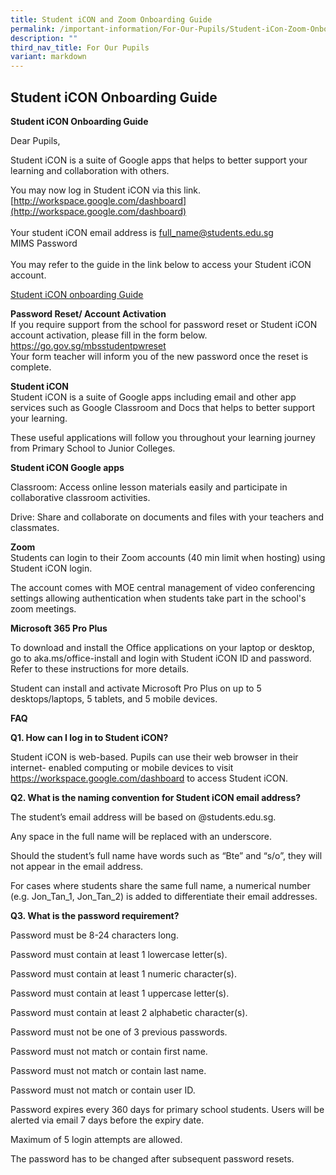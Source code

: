```yaml
---
title: Student iCON and Zoom Onboarding Guide
permalink: /important-information/For-Our-Pupils/Student-iCon-Zoom-Onboarding-Guide/
description: ""
third_nav_title: For Our Pupils
variant: markdown
---
```

## Student iCON Onboarding Guide

**Student iCON Onboarding Guide**

Dear Pupils,&nbsp;

Student iCON is a suite of Google apps that helps to better support your learning and collaboration with others.&nbsp;

You may now log in Student iCON via this link.&nbsp;
[http://workspace.google.com/dashboard](http://workspace.google.com/dashboard)
<br><br>
Your student iCON email address is
full_name@students.edu.sg<br>
MIMS Password <br><br>
You may refer to the guide in the link below to access your Student iCON account.&nbsp;

[Student iCON onboarding Guide](/files/Student_iCON_Onboarding_Guide.pdf)

**Password Reset/ Account Activation** <br>
If you require support from the school for password reset or Student iCON account activation, please fill in the form below.<br>
https://go.gov.sg/mbsstudentpwreset
<br>
Your form teacher will inform you of the new password once the reset is complete.


**Student iCON** <br>
Student iCON is a suite of Google apps including email and other app services such as Google Classroom and Docs that helps to better support your learning.

These useful applications will follow you throughout your learning journey from Primary School to Junior Colleges.

**Student iCON Google apps**

Classroom: Access online lesson materials easily and participate in collaborative classroom activities.

Drive: Share and collaborate on documents and files with your teachers and classmates. 

**Zoom**<br>
Students can login to their Zoom accounts (40 min limit when hosting) using Student iCON login.

The account comes with MOE central management of video conferencing settings allowing authentication when students take part in the school's zoom meetings.

**Microsoft 365 Pro Plus**

To download and install the Office applications on your laptop or desktop, go to aka.ms/office-install and login with Student iCON ID and password. Refer to these instructions for more details.

Student can install and activate Microsoft Pro Plus on up to 5 desktops/laptops, 5 tablets, and 5 mobile devices.

**FAQ** <br>

**Q1.	How can I log in to Student iCON?**

Student iCON is web-based. Pupils can use their web browser in their internet- enabled computing or mobile devices to visit https://workspace.google.com/dashboard to access Student iCON.

**Q2.	What is the naming convention for Student iCON email address?**

The student’s email address will be based on @students.edu.sg.

Any space in the full name will be replaced with an underscore.

Should the student’s full name have words such as “Bte” and “s/o”, they will not appear in the email address.

For cases where students share the same full name, a numerical number (e.g. Jon_Tan_1, Jon_Tan_2) is added to differentiate their email addresses.
	
**Q3.	What is the password requirement?**

Password must be 8-24 characters long.

Password must contain at least 1 lowercase letter(s). 

Password must contain at least 1 numeric character(s). 

Password must contain at least 1 uppercase letter(s). 

Password must contain at least 2 alphabetic character(s). 

Password must not be one of 3 previous passwords. 

Password must not match or contain first name. 

Password must not match or contain last name. 

Password must not match or contain user ID.

Password expires every 360 days for primary school students. Users will be alerted via email 7 days before the expiry date.

Maximum of 5 login attempts are allowed.

The password has to be changed after subsequent password resets.


